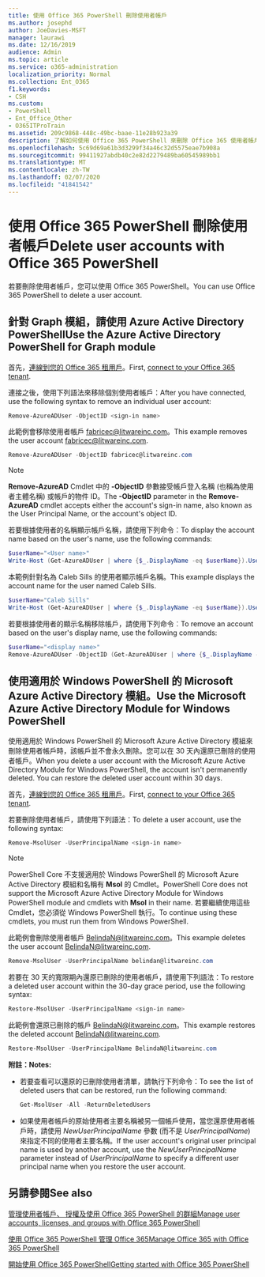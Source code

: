 ```yaml
---
title: 使用 Office 365 PowerShell 刪除使用者帳戶
ms.author: josephd
author: JoeDavies-MSFT
manager: laurawi
ms.date: 12/16/2019
audience: Admin
ms.topic: article
ms.service: o365-administration
localization_priority: Normal
ms.collection: Ent_O365
f1.keywords:
- CSH
ms.custom:
- PowerShell
- Ent_Office_Other
- O365ITProTrain
ms.assetid: 209c9868-448c-49bc-baae-11e28b923a39
description: 了解如何使用 Office 365 PowerShell 來刪除 Office 365 使用者帳戶。
ms.openlocfilehash: 5c69d69a61b3d3299f34a46c32d5575eae7b908a
ms.sourcegitcommit: 99411927abdb40c2e82d2279489ba60545989bb1
ms.translationtype: MT
ms.contentlocale: zh-TW
ms.lasthandoff: 02/07/2020
ms.locfileid: "41841542"
---
```

# <a name="delete-user-accounts-with-office-365-powershell"></a><span data-ttu-id="4035c-103">使用 Office 365 PowerShell 刪除使用者帳戶</span><span class="sxs-lookup"><span data-stu-id="4035c-103">Delete user accounts with Office 365 PowerShell</span></span>

<span data-ttu-id="4035c-104">若要刪除使用者帳戶，您可以使用 Office 365 PowerShell。</span><span class="sxs-lookup"><span data-stu-id="4035c-104">You can use Office 365 PowerShell to delete a user account.</span></span>
   
## <a name="use-the-azure-active-directory-powershell-for-graph-module"></a><span data-ttu-id="4035c-105">針對 Graph 模組，請使用 Azure Active Directory PowerShell</span><span class="sxs-lookup"><span data-stu-id="4035c-105">Use the Azure Active Directory PowerShell for Graph module</span></span>

<span data-ttu-id="4035c-106">首先，[連線到您的 Office 365 租用戶](connect-to-office-365-powershell.md#connect-with-the-azure-active-directory-powershell-for-graph-module)。</span><span class="sxs-lookup"><span data-stu-id="4035c-106">First, [connect to your Office 365 tenant](connect-to-office-365-powershell.md#connect-with-the-azure-active-directory-powershell-for-graph-module).</span></span>

<span data-ttu-id="4035c-107">連接之後，使用下列語法來移除個別使用者帳戶：</span><span class="sxs-lookup"><span data-stu-id="4035c-107">After you have connected, use the following syntax to remove an individual user account:</span></span>
  
```powershell
Remove-AzureADUser -ObjectID <sign-in name>
```

<span data-ttu-id="4035c-108">此範例會移除使用者帳戶 fabricec@litwareinc.com。</span><span class="sxs-lookup"><span data-stu-id="4035c-108">This example removes the user account fabricec@litwareinc.com.</span></span>
  
```powershell
Remove-AzureADUser -ObjectID fabricec@litwareinc.com
```

> [!NOTE]
> <span data-ttu-id="4035c-109">**Remove-AzureAD** Cmdlet 中的 **-ObjectID** 參數接受帳戶登入名稱 (也稱為使用者主體名稱) 或帳戶的物件 ID。</span><span class="sxs-lookup"><span data-stu-id="4035c-109">The **-ObjectID** parameter in the **Remove-AzureAD** cmdlet accepts either the account's sign-in name, also known as the User Principal Name, or the account's object ID.</span></span>
  
<span data-ttu-id="4035c-110">若要根據使用者的名稱顯示帳戶名稱，請使用下列命令︰</span><span class="sxs-lookup"><span data-stu-id="4035c-110">To display the account name based on the user's name, use the following commands:</span></span>
  
```powershell
$userName="<User name>"
Write-Host (Get-AzureADUser | where {$_.DisplayName -eq $userName}).UserPrincipalName
```

<span data-ttu-id="4035c-111">本範例針對名為 Caleb Sills 的使用者顯示帳戶名稱。</span><span class="sxs-lookup"><span data-stu-id="4035c-111">This example displays the account name for the user named Caleb Sills.</span></span>
  
```powershell
$userName="Caleb Sills"
Write-Host (Get-AzureADUser | where {$_.DisplayName -eq $userName}).UserPrincipalName
```

<span data-ttu-id="4035c-112">若要根據使用者的顯示名稱移除帳戶，請使用下列命令︰</span><span class="sxs-lookup"><span data-stu-id="4035c-112">To remove an account based on the user's display name, use the following commands:</span></span>
  
```powershell
$userName="<display name>"
Remove-AzureADUser -ObjectID (Get-AzureADUser | where {$_.DisplayName -eq $userName}).UserPrincipalName
```

## <a name="use-the-microsoft-azure-active-directory-module-for-windows-powershell"></a><span data-ttu-id="4035c-113">使用適用於 Windows PowerShell 的 Microsoft Azure Active Directory 模組。</span><span class="sxs-lookup"><span data-stu-id="4035c-113">Use the Microsoft Azure Active Directory Module for Windows PowerShell</span></span>

<span data-ttu-id="4035c-p101">使用適用於 Windows PowerShell 的 Microsoft Azure Active Directory 模組來刪除使用者帳戶時，該帳戶並不會永久刪除。您可以在 30 天內還原已刪除的使用者帳戶。</span><span class="sxs-lookup"><span data-stu-id="4035c-p101">When you delete a user account with the Microsoft Azure Active Directory Module for Windows PowerShell, the account isn't permanently deleted. You can restore the deleted user account within 30 days.</span></span>

<span data-ttu-id="4035c-116">首先，[連線到您的 Office 365 租用戶](connect-to-office-365-powershell.md#connect-with-the-microsoft-azure-active-directory-module-for-windows-powershell)。</span><span class="sxs-lookup"><span data-stu-id="4035c-116">First, [connect to your Office 365 tenant](connect-to-office-365-powershell.md#connect-with-the-microsoft-azure-active-directory-module-for-windows-powershell).</span></span>

<span data-ttu-id="4035c-117">若要刪除使用者帳戶，請使用下列語法：</span><span class="sxs-lookup"><span data-stu-id="4035c-117">To delete a user account, use the following syntax:</span></span>
  
```powershell
Remove-MsolUser -UserPrincipalName <sign-in name>
```

>[!Note]
><span data-ttu-id="4035c-118">PowerShell Core 不支援適用於 Windows PowerShell 的 Microsoft Azure Active Directory 模組和名稱有 **Msol** 的 Cmdlet。</span><span class="sxs-lookup"><span data-stu-id="4035c-118">PowerShell Core does not support the Microsoft Azure Active Directory Module for Windows PowerShell module and cmdlets with **Msol** in their name.</span></span> <span data-ttu-id="4035c-119">若要繼續使用這些 Cmdlet，您必須從 Windows PowerShell 執行。</span><span class="sxs-lookup"><span data-stu-id="4035c-119">To continue using these cmdlets, you must run them from Windows PowerShell.</span></span>
>

<span data-ttu-id="4035c-120">此範例會刪除使用者帳戶 BelindaN@litwareinc.com。</span><span class="sxs-lookup"><span data-stu-id="4035c-120">This example deletes the user account BelindaN@litwareinc.com.</span></span>
  
```powershell
Remove-MsolUser -UserPrincipalName belindan@litwareinc.com
```

<span data-ttu-id="4035c-121">若要在 30 天的寬限期內還原已刪除的使用者帳戶，請使用下列語法：</span><span class="sxs-lookup"><span data-stu-id="4035c-121">To restore a deleted user account within the 30-day grace period, use the following syntax:</span></span>
  
```powershell
Restore-MsolUser -UserPrincipalName <sign-in name>
```

<span data-ttu-id="4035c-122">此範例會還原已刪除的帳戶 BelindaN@litwareinc.com。</span><span class="sxs-lookup"><span data-stu-id="4035c-122">This example restores the deleted account BelindaN@litwareinc.com.</span></span>
  
```powershell
Restore-MsolUser -UserPrincipalName BelindaN@litwareinc.com
```

 <span data-ttu-id="4035c-123">**附註：**</span><span class="sxs-lookup"><span data-stu-id="4035c-123">**Notes:**</span></span>
  
- <span data-ttu-id="4035c-124">若要查看可以還原的已刪除使用者清單，請執行下列命令：</span><span class="sxs-lookup"><span data-stu-id="4035c-124">To see the list of deleted users that can be restored, run the following command:</span></span>
    
  ```powershell
  Get-MsolUser -All -ReturnDeletedUsers
  ```

- <span data-ttu-id="4035c-125">如果使用者帳戶的原始使用者主要名稱被另一個帳戶使用，當您還原使用者帳戶時，請使用 _NewUserPrincipalName_ 參數 (而不是 _UserPrincipalName_) 來指定不同的使用者主要名稱。</span><span class="sxs-lookup"><span data-stu-id="4035c-125">If the user account's original user principal name is used by another account, use the _NewUserPrincipalName_ parameter instead of _UserPrincipalName_ to specify a different user principal name when you restore the user account.</span></span>


## <a name="see-also"></a><span data-ttu-id="4035c-126">另請參閱</span><span class="sxs-lookup"><span data-stu-id="4035c-126">See also</span></span>

[<span data-ttu-id="4035c-127">管理使用者帳戶、 授權及使用 Office 365 PowerShell 的群組</span><span class="sxs-lookup"><span data-stu-id="4035c-127">Manage user accounts, licenses, and groups with Office 365 PowerShell</span></span>](manage-user-accounts-and-licenses-with-office-365-powershell.md)
  
[<span data-ttu-id="4035c-128">使用 Office 365 PowerShell 管理 Office 365</span><span class="sxs-lookup"><span data-stu-id="4035c-128">Manage Office 365 with Office 365 PowerShell</span></span>](manage-office-365-with-office-365-powershell.md)
  
[<span data-ttu-id="4035c-129">開始使用 Office 365 PowerShell</span><span class="sxs-lookup"><span data-stu-id="4035c-129">Getting started with Office 365 PowerShell</span></span>](getting-started-with-office-365-powershell.md)
